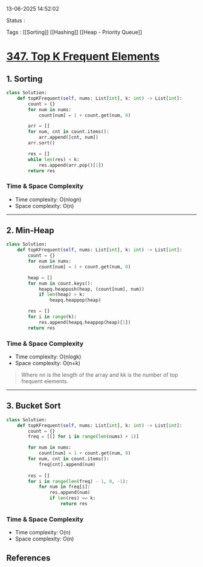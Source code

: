 13-06-2025 14:52:02

Status :

Tags : [[Sorting]] [[Hashing]] [[Heap - Priority Queue]]

# [347. Top K Frequent Elements](https://leetcode.com/problems/top-k-frequent-elements/description/)

## 1. Sorting

```python
class Solution:
    def topKFrequent(self, nums: List[int], k: int) -> List[int]:
        count = {}
        for num in nums:
            count[num] = 1 + count.get(num, 0)

        arr = []
        for num, cnt in count.items():
            arr.append([cnt, num])
        arr.sort()

        res = []
        while len(res) < k:
            res.append(arr.pop()[1])
        return res
```

### Time & Space Complexity

- Time complexity: O(nlog⁡n)
- Space complexity: O(n)

---

## 2. Min-Heap

```python
class Solution:
    def topKFrequent(self, nums: List[int], k: int) -> List[int]:
        count = {}
        for num in nums:
            count[num] = 1 + count.get(num, 0)

        heap = []
        for num in count.keys():
            heapq.heappush(heap, (count[num], num))
            if len(heap) > k:
                heapq.heappop(heap)

        res = []
        for i in range(k):
            res.append(heapq.heappop(heap)[1])
        return res
```

### Time & Space Complexity

- Time complexity: O(nlog⁡k)
- Space complexity: O(n+k)

> Where nn is the length of the array and kk is the number of top frequent elements.

---

## 3. Bucket Sort

```python
class Solution:
    def topKFrequent(self, nums: List[int], k: int) -> List[int]:
        count = {}
        freq = [[] for i in range(len(nums) + 1)]

        for num in nums:
            count[num] = 1 + count.get(num, 0)
        for num, cnt in count.items():
            freq[cnt].append(num)
        
        res = []
        for i in range(len(freq) - 1, 0, -1):
            for num in freq[i]:
                res.append(num)
                if len(res) == k:
                    return res
```

### Time & Space Complexity

- Time complexity: O(n)
- Space complexity: O(n)

## References


